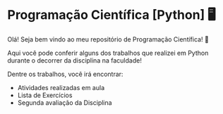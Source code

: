 # Programação Científica [Python] :desktop_computer:

Olá! Seja bem vindo ao meu repositório de Programação Científica! :wave:

Aqui você pode conferir alguns dos trabalhos que realizei em Python durante o decorrer da disciplina na faculdade!

Dentre os trabalhos, você irá encontrar:

- Atividades realizadas em aula
- Lista de Exercícios
- Segunda avaliação da Disciplina

